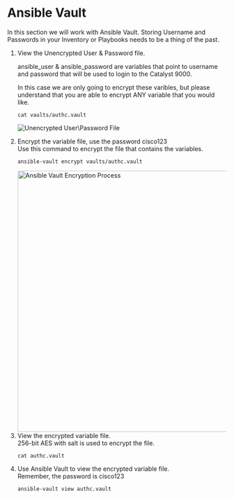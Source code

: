 # Ansible Vault

In this section we will work with Ansible Vault. 
Storing Username and Passwords in your Inventory or Playbooks needs to be a thing of the past. 

<ol>
<li>View the Unencrypted User & Password file. </li>  

ansible_user & ansible_password are variables that point to username and password that will be used to login to the Catalyst 9000.  
  
In this case we are only going to encrypt these varibles, but please understand that you are able to encrypt ANY variable that you would like.     

```cat vaults/authc.vault```  

![Unencrypted User\Password File](/images/01-01-cat-authc-vault.png)


<li>Encrypt the variable file, use the password cisco123 </li>
Use this command to encrypt the file that contains the variables.  
  
```ansible-vault encrypt vaults/authc.vault```  

<img src="/images/01-02-ansible-vault-encrypt.png" alt="Ansible Vault Encryption Process" width=600>

<li>View the encrypted variable file.</li>
256-bit AES with salt is used to encrypt the file.

```cat authc.vault```  
    
<li>Use Ansible Vault to view the encrypted variable file.</li>
Remember, the password is cisco123

```ansible-vault view authc.vault```  
   

</ol>  
